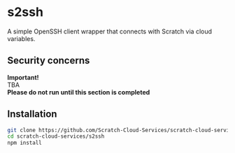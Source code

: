 # s2ssh
A simple OpenSSH client wrapper that connects with Scratch via cloud variables.
## Security concerns
**Important!**  
TBA  
**Please do not run until this section is completed**
## Installation
```bash
git clone https://github.com/Scratch-Cloud-Services/scratch-cloud-services.git
cd scratch-cloud-services/s2ssh
npm install
```
